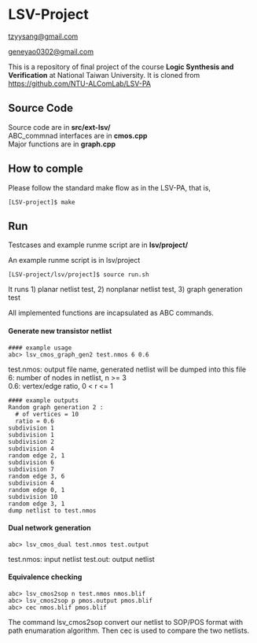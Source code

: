 # LSV-Project
tzyysang@gmail.com

geneyao0302@gmail.com

This is a repository of final project of the course **Logic Synthesis and Verification** at National Taiwan University.
It is cloned from https://github.com/NTU-ALComLab/LSV-PA

## Source Code
Source code are in **src/ext-lsv/**  
ABC_commnad interfaces are in **cmos.cpp**  
Major functions are in **graph.cpp**  

## How to comple
Please follow the standard make flow as in the LSV-PA, that is,
```
[LSV-project]$ make
```

## Run
Testcases and example runme script are in **lsv/project/**

An example runme script is in lsv/project
```
[LSV-project/lsv/project]$ source run.sh
```

It runs 1) planar netlist test, 2) nonplanar netlist test, 3) graph generation test

All implemented functions are incapsulated as ABC commands.

#### Generate new transistor netlist
```
#### example usage
abc> lsv_cmos_graph_gen2 test.nmos 6 0.6
```
test.nmos: output file name, generated netlist will be dumped into this file  
6: number of nodes in netlist, n >= 3  
0.6: vertex/edge ratio, 0 < r <= 1  

```
#### example outputs
Random graph generation 2 :
  # of vertices = 10
  ratio = 0.6
subdivision 1
subdivision 1
subdivision 2
subdivision 4
random edge 2, 1
subdivision 6
subdivision 7
random edge 3, 6
subdivision 4
random edge 0, 1
subdivision 10
random edge 3, 1
dump netlist to test.nmos
```

#### Dual network generation
```
abc> lsv_cmos_dual test.nmos test.output
```
test.nmos: input netlist
test.out: output netlist

#### Equivalence checking
```
abc> lsv_cmos2sop n test.nmos nmos.blif
abc> lsv_cmos2sop p pmos.output pmos.blif
abc> cec nmos.blif pmos.blif
```

The command lsv_cmos2sop convert our netlist to SOP/POS format with path enumaration algorithm.
Then cec is used to compare the two netlists.

